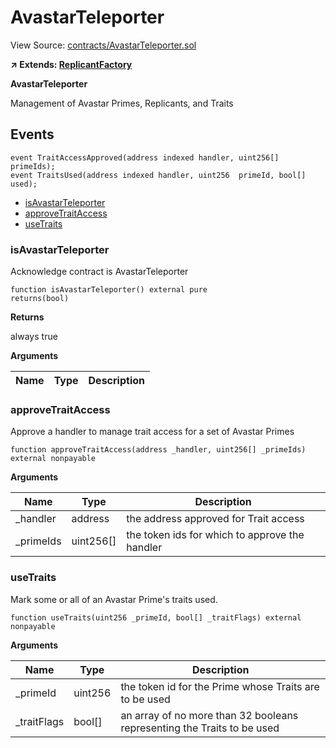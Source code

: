 # AvastarTeleporter

View Source: [contracts/AvastarTeleporter.sol](https://github.com/Dapp-Wizards/Avastars-Contracts/blob/master/contracts/AvastarTeleporter.sol)

**↗ Extends: [ReplicantFactory](ReplicantFactory.md)**

**AvastarTeleporter**

Management of Avastar Primes, Replicants, and Traits

## Events

```solidity
event TraitAccessApproved(address indexed handler, uint256[]  primeIds);
event TraitsUsed(address indexed handler, uint256  primeId, bool[]  used);
```

- [isAvastarTeleporter](#isavastarteleporter)
- [approveTraitAccess](#approvetraitaccess)
- [useTraits](#usetraits)

### isAvastarTeleporter

Acknowledge contract is AvastarTeleporter

```solidity
function isAvastarTeleporter() external pure
returns(bool)
```

**Returns**

always true

**Arguments**

| Name        | Type           | Description  |
| ------------- |------------- | -----|

### approveTraitAccess

Approve a handler to manage trait access for a set of Avastar Primes

```solidity
function approveTraitAccess(address _handler, uint256[] _primeIds) external nonpayable
```

**Arguments**

| Name        | Type           | Description  |
| ------------- |------------- | -----|
| _handler | address | the address approved for Trait access | 
| _primeIds | uint256[] | the token ids for which to approve the handler | 

### useTraits

Mark some or all of an Avastar Prime's traits used.

```solidity
function useTraits(uint256 _primeId, bool[] _traitFlags) external nonpayable
```

**Arguments**

| Name        | Type           | Description  |
| ------------- |------------- | -----|
| _primeId | uint256 | the token id for the Prime whose Traits are to be used | 
| _traitFlags | bool[] | an array of no more than 32 booleans representing the Traits to be used | 

